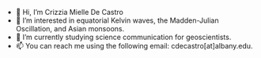 - 👋 Hi, I’m Crizzia Mielle De Castro
- 👀 I’m interested in equatorial Kelvin waves, the Madden-Julian Oscillation, and Asian monsoons.
- 🌱 I’m currently studying science communication for geoscientists.
- 📫 You can reach me using the following email: cdecastro[at]albany.edu.

<!---
cmdecastro/cmdecastro is a ✨ special ✨ repository because its `README.md` (this file) appears on your GitHub profile.
You can click the Preview link to take a look at your changes.
--->
